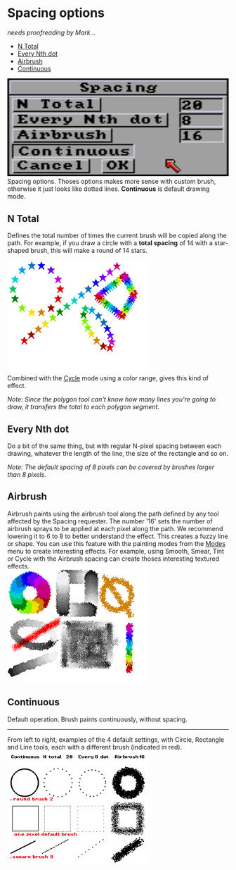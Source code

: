 # Spacing options

_needs proofreading by Mark..._


- [N Total](#n-total)
- [Every Nth dot](#every-nth-dot)
- [Airbrush](#airbrush)
- [Continuous](#continuous)

![Spacing](spacing.png)  
Spacing options. Thoses options makes more sense with custom brush, otherwise it just looks like dotted lines. **Continuous** is default drawing mode.

## N Total
Defines the total number of times the current brush will be copied along the path. For example, if you draw a circle with a **total spacing** of 14 with a star-shaped brush, this will make a round of 14 stars.

![](14stars.png)  
Combined with the [Cycle](mode.md#cycle) mode using a color range, gives this kind of effect.

*Note: Since the polygon tool can't know how many lines you're going to draw, it transfers the total to each polygon segment.*

## Every Nth dot

Do a bit of the same thing, but with regular N-pixel spacing between each drawing, whatever the length of the line, the size of the rectangle and so on.

*Note: The default spacing of 8 pixels can be covered by brushes larger than 8 pixels.*

## Airbrush

Airbrush paints using the airbrush tool along the path defined by any tool affected by the Spacing requester. The number '16' sets the number of airbrush sprays to be applied at each pixel along the path. We recommend lowering it to 6 to 8 to better understand the effect. This creates a fuzzy line or shape. You can use this feature with the painting modes from the [Modes](mode.md) menu to create interesting
effects. For example, using Smooth, Smear, Tint or Cycle with the Airbrush spacing can create thoses interesting  textured effects.  
![](airbrush-spacing.png)

## Continuous

Default operation. Brush paints continuously, without spacing.

---

From left to right, examples of the 4 default settings, with Circle, Rectangle and Line tools, each with a different brush (indicated in red).  
![](spacing-examples.png)
